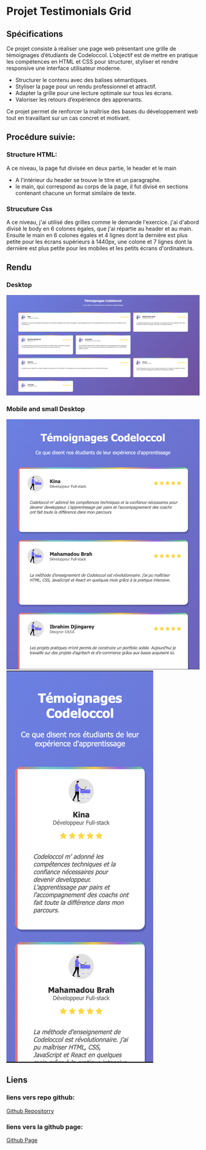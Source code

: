 # Projet Testimonials Grid

## Spécifications
Ce projet consiste à réaliser une page web présentant une grille de témoignages d’étudiants de Codeloccol. L’objectif est de mettre en pratique les compétences en HTML et CSS pour structurer, styliser et rendre responsive une interface utilisateur moderne.

* Structurer le contenu avec des balises sémantiques.
* Styliser la page pour un rendu professionnel et attractif.
* Adapter la grille pour une lecture optimale sur tous les écrans.
* Valoriser les retours d’expérience des apprenants.

Ce projet permet de renforcer la maîtrise des bases du développement web tout en travaillant sur un cas concret et motivant.

## Procédure suivie:

### Structure HTML:
A ce niveau, la page fut divisée en deux partie, le header et  le main
* A l'intérieur du header se trouve le titre et un paragraphe.
* le main, qui correspond au corps de la page, il fut divisé en sections contenant chacune un format similaire de texte.

### Strucuture Css
A ce niveau, j'ai utilisé des grilles comme le demande l'exercice. j'ai d'abord divisé le body en 6 colones égales, que j'ai répartie au header et au main. Ensuite le main en 6 colones égales et 4 lignes dont la dernière est plus petite pour les écrans supérieurs à 1440px, une colone et  7 lignes dont la dernière est plus petite pour les mobiles et les petits écrans d'ordinateurs.

## Rendu

### Desktop
![image Desktop](images/desktop.png)

### Mobile and small Desktop
![image de Mobile et Small Desktop 1](images/mobile1.png)<br>
![image de Mobile et Small Desktop 2](images/mobile2.png)

## Liens
### liens vers repo github:
[Github Repositorry](https://github.com/abbas001900/testimonials_grid.git)
### liens vers la github page:
[Github Page](https://abbas001900.github.io/testimonials_grid/)